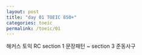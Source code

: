 ```yaml
---
layout: post
title: "day 01 TOEIC 850+"
categories: toeic
permalink: /toeic/01
---
```

해커스 토익 RC
section 1 문장패턴
~
section 3 준동사구